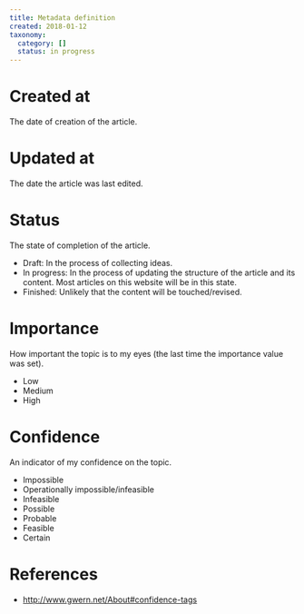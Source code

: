 ```yaml
---
title: Metadata definition
created: 2018-01-12
taxonomy:
  category: []
  status: in progress
---
```


# Created at
The date of creation of the article.

# Updated at
The date the article was last edited.

# Status
The state of completion of the article.

* Draft: In the process of collecting ideas.
* In progress: In the process of updating the structure of the article and its content. Most articles on this website will be in this state.
* Finished: Unlikely that the content will be touched/revised.

# Importance
How important the topic is to my eyes (the last time the importance value was set).

* Low
* Medium
* High

# Confidence
An indicator of my confidence on the topic.

* Impossible
* Operationally impossible/infeasible
* Infeasible
* Possible
* Probable
* Feasible
* Certain

# References
* http://www.gwern.net/About#confidence-tags